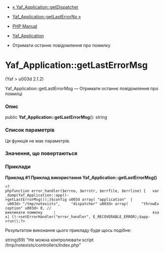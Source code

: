 - [«
Yaf_Application::getDispatcher](yaf-application.getdispatcher.md)
- [Yaf_Application::getLastErrorNo
»](yaf-application.getlasterrorno.md)

- [PHP Manual](index.md)
- [Yaf_Application](class.yaf-application.md)
- Отримати останнє повідомлення про помилку

# Yaf_Application::getLastErrorMsg

(Yaf \> u003d 2.1.2)

Yaf_Application::getLastErrorMsg — Отримати останнє повідомлення про
помилці

### Опис

public **Yaf_Application::getLastErrorMsg**(): string

### Список параметрів

Ця функція не має параметрів.

### Значення, що повертаються

### Приклади

**Приклад #1 Приклад використання
**Yaf_Application::getLastErrorMsg()****

` <?phpfunction error_handler($errno, $errstr, $errfile, $errline) {   var_dump(Yaf_Application::app()->getLastErrorMsg());}$config u003d array( "application"  | u003d> "/tmp/notexists",     "dispatcher" u003d> array(      "throwException" u003d> 0, //викликати помилку     ¦                                            язах| ()->setErrorHandler("error_handler", E_RECOVERABLE_ERROR);$app->run();?> `

Результатом виконання цього прикладу буде щось подібне:

string(69) "Не можна контролювати script /tmp/notexists/controllers/Index.php"
